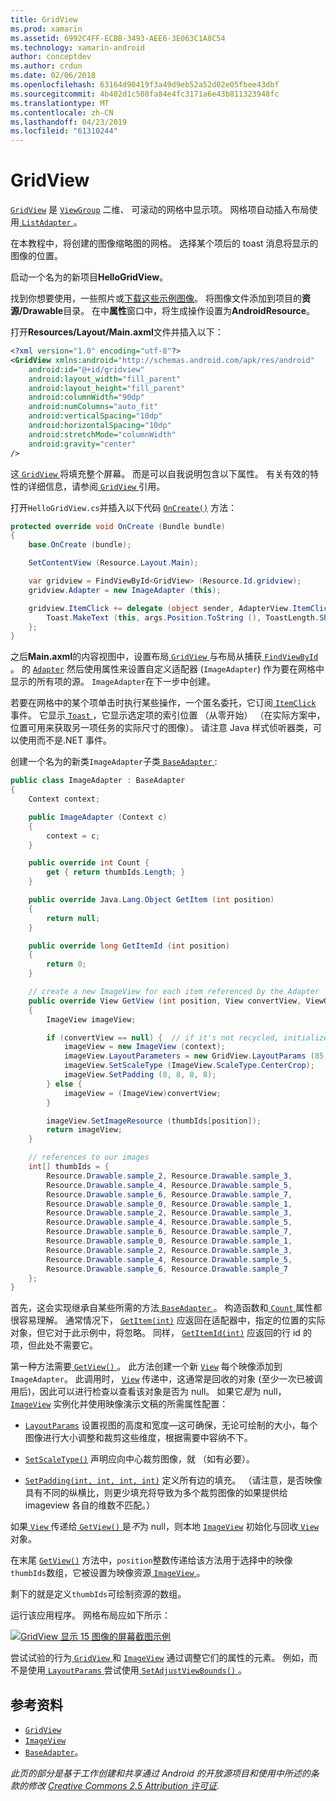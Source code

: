 ```yaml
---
title: GridView
ms.prod: xamarin
ms.assetid: 6992C4FF-ECBB-3493-AEE6-3E063C1A8C54
ms.technology: xamarin-android
author: conceptdev
ms.author: crdun
ms.date: 02/06/2018
ms.openlocfilehash: 63164d90419f3a49d9eb52a52d02e05fbee43dbf
ms.sourcegitcommit: 4b402d1c508fa84e4fc3171a6e43b811323948fc
ms.translationtype: MT
ms.contentlocale: zh-CN
ms.lasthandoff: 04/23/2019
ms.locfileid: "61310244"
---
```

# <a name="gridview"></a>GridView

[`GridView`](https://developer.xamarin.com/api/type/Android.Widget.GridView/) 是 [`ViewGroup`](https://developer.xamarin.com/api/type/Android.Views.ViewGroup/)
二维、 可滚动的网格中显示项。 网格项自动插入布局使用[ `ListAdapter` ](https://developer.xamarin.com/api/property/Android.App.ListActivity.ListAdapter/)。

在本教程中，将创建的图像缩略图的网格。 选择某个项后的 toast 消息将显示的图像的位置。

启动一个名为的新项目**HelloGridView**。

找到你想要使用，一些照片或[下载这些示例图像](https://developer.android.com/shareables/sample_images.zip)。 将图像文件添加到项目的**资源/Drawable**目录。 在中**属性**窗口中，将生成操作设置为**AndroidResource**。

打开**Resources/Layout/Main.axml**文件并插入以下：

```xml
<?xml version="1.0" encoding="utf-8"?>
<GridView xmlns:android="http://schemas.android.com/apk/res/android"
    android:id="@+id/gridview"
    android:layout_width="fill_parent"
    android:layout_height="fill_parent"
    android:columnWidth="90dp"
    android:numColumns="auto_fit"
    android:verticalSpacing="10dp"
    android:horizontalSpacing="10dp"
    android:stretchMode="columnWidth"
    android:gravity="center"
/>
```

这[ `GridView` ](https://developer.xamarin.com/api/type/Android.Widget.GridView/)将填充整个屏幕。 而是可以自我说明包含以下属性。 有关有效的特性的详细信息，请参阅[ `GridView` ](https://developer.xamarin.com/api/type/Android.Widget.GridView/)引用。

打开`HelloGridView.cs`并插入以下代码 [`OnCreate()`](https://developer.xamarin.com/api/member/Android.App.Activity.OnCreate/p/Android.OS.Bundle/)
方法：

```csharp
protected override void OnCreate (Bundle bundle)
{
    base.OnCreate (bundle);

    SetContentView (Resource.Layout.Main);

    var gridview = FindViewById<GridView> (Resource.Id.gridview);
    gridview.Adapter = new ImageAdapter (this);

    gridview.ItemClick += delegate (object sender, AdapterView.ItemClickEventArgs args) {
        Toast.MakeText (this, args.Position.ToString (), ToastLength.Short).Show ();
    };
}
```

之后**Main.axml**的内容视图中，设置布局[ `GridView` ](https://developer.xamarin.com/api/type/Android.Widget.GridView/)与布局从捕获[ `FindViewById` ](https://developer.xamarin.com/api/member/Android.App.Activity.FindViewById/)。 的 [`Adapter`](https://developer.xamarin.com/api/property/Android.Widget.AdapterView.RawAdapter/)
然后使用属性来设置自定义适配器 (`ImageAdapter`) 作为要在网格中显示的所有项的源。 `ImageAdapter`在下一步中创建。

若要在网格中的某个项单击时执行某些操作，一个匿名委托，它订阅[ `ItemClick` ](https://developer.xamarin.com/api/event/Android.Widget.AdapterView.ItemClick/)事件。
它显示[ `Toast` ](https://developer.xamarin.com/api/type/Android.Widget.Toast/) ，它显示选定项的索引位置 （从零开始） （在实际方案中，位置可用来获取另一项任务的实际尺寸的图像）。 请注意 Java 样式侦听器类，可以使用而不是.NET 事件。

创建一个名为的新类`ImageAdapter`子类[ `BaseAdapter` ](https://developer.xamarin.com/api/type/Android.Widget.BaseAdapter/):

```csharp
public class ImageAdapter : BaseAdapter
{
    Context context;

    public ImageAdapter (Context c)
    {
        context = c;
    }

    public override int Count {
        get { return thumbIds.Length; }
    }

    public override Java.Lang.Object GetItem (int position)
    {
        return null;
    }

    public override long GetItemId (int position)
    {
        return 0;
    }

    // create a new ImageView for each item referenced by the Adapter
    public override View GetView (int position, View convertView, ViewGroup parent)
    {
        ImageView imageView;

        if (convertView == null) {  // if it's not recycled, initialize some attributes
            imageView = new ImageView (context);
            imageView.LayoutParameters = new GridView.LayoutParams (85, 85);
            imageView.SetScaleType (ImageView.ScaleType.CenterCrop);
            imageView.SetPadding (8, 8, 8, 8);
        } else {
            imageView = (ImageView)convertView;
        }

        imageView.SetImageResource (thumbIds[position]);
        return imageView;
    }

    // references to our images
    int[] thumbIds = {
        Resource.Drawable.sample_2, Resource.Drawable.sample_3,
        Resource.Drawable.sample_4, Resource.Drawable.sample_5,
        Resource.Drawable.sample_6, Resource.Drawable.sample_7,
        Resource.Drawable.sample_0, Resource.Drawable.sample_1,
        Resource.Drawable.sample_2, Resource.Drawable.sample_3,
        Resource.Drawable.sample_4, Resource.Drawable.sample_5,
        Resource.Drawable.sample_6, Resource.Drawable.sample_7,
        Resource.Drawable.sample_0, Resource.Drawable.sample_1,
        Resource.Drawable.sample_2, Resource.Drawable.sample_3,
        Resource.Drawable.sample_4, Resource.Drawable.sample_5,
        Resource.Drawable.sample_6, Resource.Drawable.sample_7
    };
}
```

首先，这会实现继承自某些所需的方法[ `BaseAdapter` ](https://developer.xamarin.com/api/type/Android.Widget.BaseAdapter/)。 构造函数和[ `Count` ](https://developer.xamarin.com/api/property/Android.Widget.BaseAdapter.Count/)属性都很容易理解。 通常情况下， [`GetItem(int)`](https://developer.xamarin.com/api/member/Android.Widget.BaseAdapter.GetItem/)
应返回在适配器中，指定的位置的实际对象，但它对于此示例中，将忽略。 同样， [`GetItemId(int)`](https://developer.xamarin.com/api/member/Android.Widget.BaseAdapter.GetItemId/)
应返回的行 id 的项，但此处不需要它。

第一种方法需要[ `GetView()` ](https://developer.xamarin.com/api/member/Android.Widget.BaseAdapter.GetView/)。
此方法创建一个新 [`View`](https://developer.xamarin.com/api/type/Android.Views.View/)
每个映像添加到`ImageAdapter`。 此调用时， [`View`](https://developer.xamarin.com/api/type/Android.Views.View/)
传递中，这通常是回收的对象 (至少一次已被调用后)，因此可以进行检查以查看该对象是否为 null。 如果它*是*为 null， [`ImageView`](https://developer.xamarin.com/api/type/Android.Widget.ImageView/)
实例化并使用映像演示文稿的所需属性配置：

- [`LayoutParams`](https://developer.xamarin.com/api/property/Android.Views.View.LayoutParameters/) 设置视图的高度和宽度&mdash;这可确保，无论可绘制的大小，每个图像进行大小调整和裁剪这些维度，根据需要中容纳不下。

- [`SetScaleType()`](https://developer.xamarin.com/api/member/Android.Widget.ImageView.SetScaleType/) 声明应向中心裁剪图像，就 （如有必要）。

- [`SetPadding(int, int, int, int)`](https://developer.xamarin.com/api/member/Android.Views.View.SetPadding/) 定义所有边的填充。 （请注意，是否映像具有不同的纵横比，则更少填充将导致为多个裁剪图像的如果提供给 imageview 各自的维数不匹配。）

如果[ `View` ](https://developer.xamarin.com/api/type/Android.Views.View/)传递给[ `GetView()` ](https://developer.xamarin.com/api/member/Android.Widget.BaseAdapter.GetView/)是*不*为 null，则本地 [`ImageView`](https://developer.xamarin.com/api/type/Android.Widget.ImageView/)
初始化与回收[ `View` ](https://developer.xamarin.com/api/type/Android.Views.View/)对象。

在末尾 [`GetView()`](https://developer.xamarin.com/api/member/Android.Widget.BaseAdapter.GetView/)
方法中，`position`整数传递给该方法用于选择中的映像`thumbIds`数组，它被设置为映像资源[ `ImageView` ](https://developer.xamarin.com/api/type/Android.Widget.ImageView/)。

剩下的就是定义`thumbIds`可绘制资源的数组。

运行该应用程序。 网格布局应如下所示：

[![GridView 显示 15 图像的屏幕截图示例](grid-view-images/helloviews4.png)](grid-view-images/helloviews4.png#lightbox)

尝试试验的行为[ `GridView` ](https://developer.xamarin.com/api/type/Android.Widget.GridView/)和 [`ImageView`](https://developer.xamarin.com/api/type/Android.Widget.ImageView/)
通过调整它们的属性的元素。 例如，而不是使用[ `LayoutParams` ](https://developer.xamarin.com/api/property/Android.Views.View.LayoutParameters/)尝试使用[ `SetAdjustViewBounds()` ](https://developer.xamarin.com/api/member/Android.Widget.ImageView.SetAdjustViewBounds/)。


## <a name="references"></a>参考资料

-   [`GridView`](https://developer.xamarin.com/api/type/Android.Widget.GridView/) 
-   [`ImageView`](https://developer.xamarin.com/api/type/Android.Widget.ImageView/)
-   [`BaseAdapter`](https://developer.xamarin.com/api/type/Android.Widget.BaseAdapter/)。

*此页的部分是基于工作创建和共享通过 Android 的开放源项目和使用中所述的条款的修改*
[*Creative Commons 2.5 Attribution 许可证*](http://creativecommons.org/licenses/by/2.5/).
